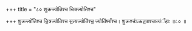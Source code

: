 +++
title = "८० शुक्रज्योतिश्च चित्रज्योतिश्च"

+++
शु॒क्रज्यो॑तिश्च चि॒त्रज्यो॑तिश्च स॒त्यज्योति॑श्च॒ ज्योति॑ष्माँश्च। शु॒क्रश्च॑ऽऋत॒पाश्चात्य॑ँहाः ॥८० ॥